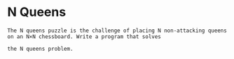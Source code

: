 # N Queens

	The N queens puzzle is the challenge of placing N non-attacking queens on an N×N chessboard. Write a program that solves

	the N queens problem.
